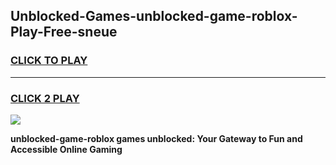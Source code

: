
## Unblocked-Games-unblocked-game-roblox-Play-Free-sneue
<h3>
<a href="https://premium76.site?title=unblocked-game-roblox&ref=10A">CLICK TO PLAY</a></h3>
<hr>

<h3>
<a href="https://premium76.site?title=unblocked-game-roblox&ref=10A">CLICK 2 PLAY</a>
  
</h3>

<a href="https://premium76.site?title=unblocked-game-roblox&ref=10A"><img src="https://clearcache.store/games.png"></a>


**unblocked-game-roblox games unblocked: Your Gateway to Fun and Accessible Online Gaming**
